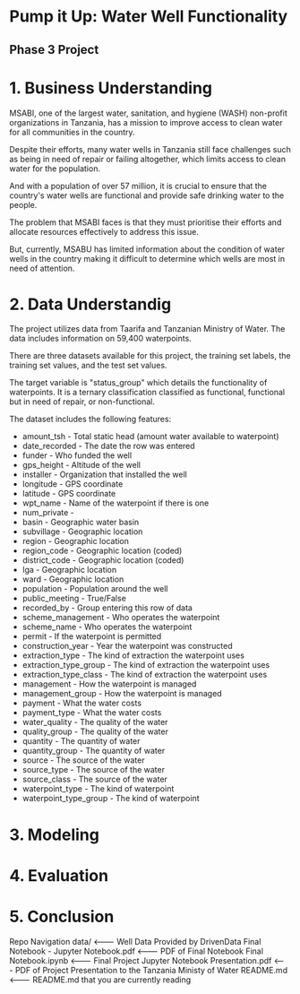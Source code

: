 # Pump it Up: Water Well Functionality
## Phase 3 Project
# 1. Business Understanding
MSABI, one of the largest water, sanitation, and hygiene (WASH) non-profit organizations in Tanzania, has a mission to improve access to clean water for all communities in the country.

Despite their efforts, many water wells in Tanzania still face challenges such as being in need of repair or failing altogether, which limits access to clean water for the population.

And with a population of over 57 million, it is crucial to ensure that the country's water wells are functional and provide safe drinking water to the people.

The problem that MSABI faces is that they must prioritise their efforts and allocate resources effectively to address this issue.

But, currently, MSABU has limited information about the condition of water wells in the country making it difficult to determine which wells are most in need of attention.
# 2. Data Understandig
The project utilizes data from Taarifa and Tanzanian Ministry of Water. The data includes information on 59,400 waterpoints.

There are three datasets available for this project, the training set labels, the training set values, and the test set values.

The target variable is "status_group" which details the functionality of waterpoints. It is a ternary classification classified as functional, functional but in need of repair, or non-functional.

The dataset includes the following features:

* amount_tsh - Total static head (amount water available to waterpoint)
* date_recorded - The date the row was entered
* funder - Who funded the well
* gps_height - Altitude of the well
* installer - Organization that installed the well
* longitude - GPS coordinate
* latitude - GPS coordinate
* wpt_name - Name of the waterpoint if there is one
* num_private -
* basin - Geographic water basin
* subvillage - Geographic location
* region - Geographic location
* region_code - Geographic location (coded)
* district_code - Geographic location (coded)
* lga - Geographic location
* ward - Geographic location
* population - Population around the well
* public_meeting - True/False
* recorded_by - Group entering this row of data
* scheme_management - Who operates the waterpoint
* scheme_name - Who operates the waterpoint
* permit - If the waterpoint is permitted
* construction_year - Year the waterpoint was constructed
* extraction_type - The kind of extraction the waterpoint uses
* extraction_type_group - The kind of extraction the waterpoint uses
* extraction_type_class - The kind of extraction the waterpoint uses
* management - How the waterpoint is managed
* management_group - How the waterpoint is managed
* payment - What the water costs
* payment_type - What the water costs
* water_quality - The quality of the water
* quality_group - The quality of the water
* quantity - The quantity of water
* quantity_group - The quantity of water
* source - The source of the water
* source_type - The source of the water
* source_class - The source of the water
* waterpoint_type - The kind of waterpoint
* waterpoint_type_group - The kind of waterpoint

# 3. Modeling

# 4. Evaluation

# 5. Conclusion

Repo Navigation
data/ <--- Well Data Provided by DrivenData
Final Notebook - Jupyter Notebook.pdf <--- PDF of Final Notebook
Final Notebook.ipynb <--- Final Project Jupyter Notebook
Presentation.pdf <--- PDF of Project Presentation to the Tanzania Ministy of Water
README.md <--- README.md that you are currently reading
